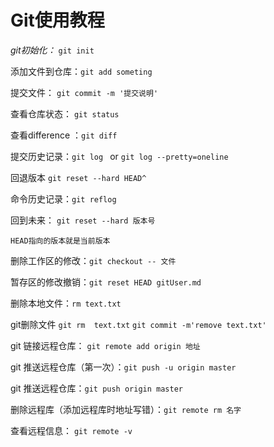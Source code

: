 # Git使用教程

*git初始化：* `git init`

添加文件到仓库：`git add someting`

提交文件： `git commit -m '提交说明'`

查看仓库状态： `git status`

查看difference ：`git diff`

提交历史记录：`git log ` or `git log --pretty=oneline` 

回退版本 `git reset --hard HEAD^`

命令历史记录：`git reflog`

回到未来： `git reset --hard 版本号`

`HEAD指向的版本就是当前版本`

删除工作区的修改：`git checkout -- 文件`

暂存区的修改撤销：`git reset HEAD gitUser.md`

删除本地文件：`rm text.txt`

git删除文件 `git rm  text.txt` `git commit -m'remove text.txt'`

git 链接远程仓库： `git remote add origin 地址`

git 推送远程仓库（第一次）：`git push -u origin master`

git 推送远程仓库：`git push origin master`

删除远程库（添加远程库时地址写错）：`git remote rm 名字`

查看远程信息： `git remote -v`

